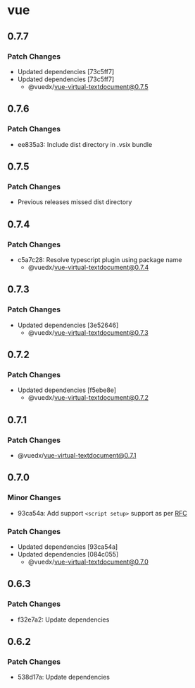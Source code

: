 # vue

## 0.7.7

### Patch Changes

- Updated dependencies [73c5ff7]
- Updated dependencies [73c5ff7]
  - @vuedx/vue-virtual-textdocument@0.7.5

## 0.7.6

### Patch Changes

- ee835a3: Include dist directory in .vsix bundle

## 0.7.5

### Patch Changes

- Previous releases missed dist directory

## 0.7.4

### Patch Changes

- c5a7c28: Resolve typescript plugin using package name
  - @vuedx/vue-virtual-textdocument@0.7.4

## 0.7.3

### Patch Changes

- Updated dependencies [3e52646]
  - @vuedx/vue-virtual-textdocument@0.7.3

## 0.7.2

### Patch Changes

- Updated dependencies [f5ebe8e]
  - @vuedx/vue-virtual-textdocument@0.7.2

## 0.7.1

### Patch Changes

- @vuedx/vue-virtual-textdocument@0.7.1

## 0.7.0

### Minor Changes

- 93ca54a: Add support `<script setup>` support as per [RFC](https://github.com/vuejs/rfcs/pull/227)

### Patch Changes

- Updated dependencies [93ca54a]
- Updated dependencies [084c055]
  - @vuedx/vue-virtual-textdocument@0.7.0

## 0.6.3

### Patch Changes

- f32e7a2: Update dependencies

## 0.6.2

### Patch Changes

- 538d17a: Update dependencies
